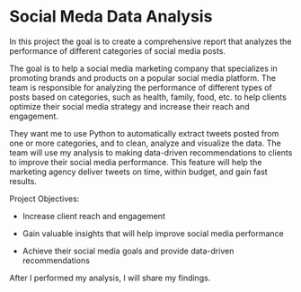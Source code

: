 #  Social Meda Data Analysis

In this project the goal is to  create a comprehensive report that analyzes the performance of different categories of social media posts.

The goal is to help a social media marketing company that specializes in promoting brands and products on a popular social media platform. The team is responsible for analyzing the performance of different types of posts based on categories, such as health, family, food, etc. to help clients optimize their social media strategy and increase their reach and engagement.  

They want me to use Python to automatically extract tweets posted from one or more categories, and to clean, analyze and visualize the data. The team will use my analysis to  making data-driven recommendations to clients to improve their social media performance. This feature will help the marketing agency deliver tweets on time, within budget, and gain fast results.

Project Objectives:

- Increase client reach and engagement

- Gain valuable insights that will help improve social media performance

- Achieve their social media goals and provide data-driven recommendations


After I performed my analysis, I will share my findings.

